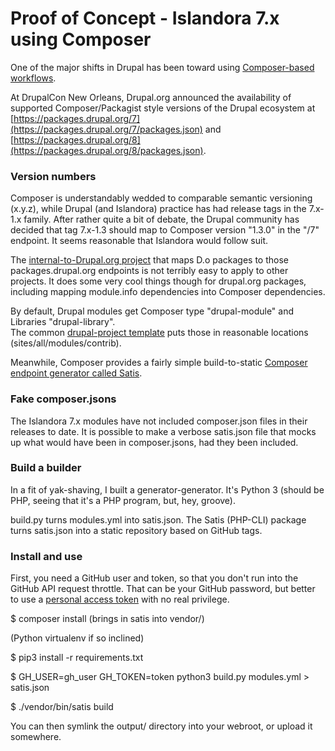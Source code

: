 # Proof of Concept - Islandora 7.x using Composer

One of the major shifts in Drupal has been toward using 
[Composer-based workflows](https://www.drupal.org/docs/develop/using-composer/using-composer-to-manage-drupal-site-dependencies). 
 
At DrupalCon New Orleans, Drupal.org announced the availability of supported Composer/Packagist style versions of the
 Drupal ecosystem at [https://packages.drupal.org/7](https://packages.drupal.org/7/packages.json) 
 and [https://packages.drupal.org/8](https://packages.drupal.org/8/packages.json).
 
### Version numbers

Composer is understandably wedded to comparable semantic versioning (x.y.z), while Drupal (and Islandora) practice has had release tags 
in the 7.x-1.x family.  After rather quite a bit of debate, the Drupal community has decided that tag 7.x-1.3 should map to Composer version
"1.3.0" in the "/7" endpoint.  It seems reasonable that Islandora would follow suit.

The [internal-to-Drupal.org project](https://www.drupal.org/project/project_composer) that maps D.o packages to those
packages.drupal.org endpoints is not terribly easy to apply to other projects.  It does some very cool things though
for drupal.org packages, including mapping module.info dependencies into Composer dependencies.

By default, Drupal modules get Composer type "drupal-module" and Libraries "drupal-library".  
The common [drupal-project template](https://github.com/drupal-composer/drupal-project)
puts those in reasonable locations (sites/all/modules/contrib).

Meanwhile, Composer provides a fairly 
simple build-to-static [Composer endpoint generator called Satis](https://github.com/composer/satis).

### Fake composer.jsons

The Islandora 7.x modules have not included composer.json files in their releases to date.  It is possible to make a verbose
 satis.json file that mocks up what would have been in composer.jsons, had they been included.
 
### Build a builder

In a fit of yak-shaving, I built a generator-generator.  It's Python 3 (should be PHP, seeing that it's a PHP
program, but, hey, groove).

build.py turns modules.yml into satis.json. The Satis (PHP-CLI) package turns satis.json into a static repository based
on GitHub tags.

### Install and use

First, you need a GitHub user and token, so that you don't run into the GitHub API request throttle. That can be your 
GitHub password, but better to use a [personal access token](https://help.github.com/articles/creating-an-access-token-for-command-line-use/)
with no real privilege.

$ composer install (brings in satis into vendor/)

(Python virtualenv if so inclined)

$ pip3 install -r requirements.txt

$ GH_USER=gh_user GH_TOKEN=token python3 build.py modules.yml > satis.json

$ ./vendor/bin/satis build

You can then symlink the output/ directory into your webroot, or upload it somewhere. 
